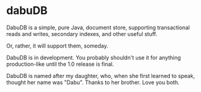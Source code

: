 # dabuDB

DabuDB is a simple, pure Java, document store, supporting transactional reads and writes, secondary indexes, and other useful stuff.

Or, rather, it will support them, someday.

DabuDB is in development. You probably shouldn't use it for anything production-like until the 1.0 release is final.

DabuDB is named after my daughter, who, when she first learned to speak, thought her name was "Dabu". Thanks to her brother. Love you both. 
